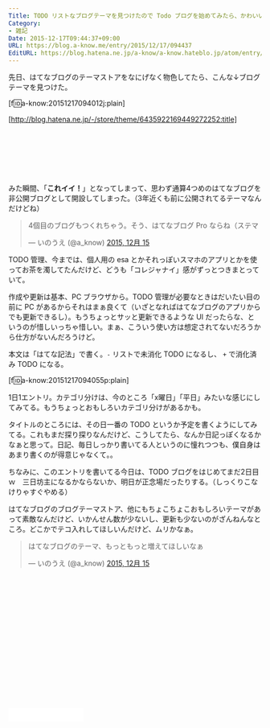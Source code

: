 ```yaml
---
Title: TODO リストなブログテーマを見つけたので Todo ブログを始めてみたら、かわいい！
Category:
- 雑記
Date: 2015-12-17T09:44:37+09:00
URL: https://blog.a-know.me/entry/2015/12/17/094437
EditURL: https://blog.hatena.ne.jp/a-know/a-know.hateblo.jp/atom/entry/6653586347148861670
---
```


先日、はてなブログのテーマストアをなにげなく物色してたら、こんな↓ブログテーマを見つけた。


[f:id:a-know:20151217094012j:plain]


[http://blog.hatena.ne.jp/-/store/theme/6435922169449272252:title]





<!-- more -->


<script async src="//pagead2.googlesyndication.com/pagead/js/adsbygoogle.js"></script>
<!-- article-top -->
<ins class="adsbygoogle"
     style="display:inline-block;width:728px;height:90px"
     data-ad-client="ca-pub-3463034538369189"
     data-ad-slot="8367620130"></ins>
<script>
(adsbygoogle = window.adsbygoogle || []).push({});
</script>


みた瞬間、「**これイイ！**」となってしまって、思わず通算4つめのはてなブログを非公開ブログとして開設してしまった。（3年近くも前に公開されてるテーマなんだけどね）


<blockquote class="twitter-tweet" lang="ja"><p lang="ja" dir="ltr">4個目のブログもつくれちゃう。そう、はてなブログ Pro ならね（ステマ</p>&mdash; いのうえ (@a_know) <a href="https://twitter.com/a_know/status/676772600773672960">2015, 12月 15</a></blockquote>
<script async src="//platform.twitter.com/widgets.js" charset="utf-8"></script>


TODO 管理、今までは、個人用の esa とかそれっぽいスマホのアプリとかを使ってお茶を濁してたんだけど、どうも「コレジャナイ」感がずっとつきまとっていて。


作成や更新は基本、PC ブラウザから。TODO 管理が必要なときはだいたい目の前に PC があるからそれはまぁ良くて（いざとなればはてなブログのアプリからでも更新できるし）。もうちょっとサッと更新できるような UI だったらな、というのが惜しいっちゃ惜しい。まぁ、こういう使い方は想定されてないだろうから仕方がないんだろうけど。


本文は「はてな記法」で書く。`-` リストで未消化 TODO になるし、 `+` で消化済み TODO になる。




[f:id:a-know:20151217094055p:plain]





1日1エントリ。カテゴリ分けは、今のところ「x曜日」「平日」みたいな感じにしてみてる。もうちょっとおもしろいカテゴリ分けがあるかも。


タイトルのところには、その日一番の TODO というか予定を書くようにしてみてる。これもまだ探り探りなんだけど、こうしてたら、なんか日記っぽくなるかなぁと思って。日記、毎日しっかり書いてる人というのに憧れつつも、僕自身はあまり書くのが得意じゃなくて。。


ちなみに、このエントリを書いてる今日は、TODO ブログをはじめてまだ2日目ｗ　三日坊主になるかならないか、明日が正念場だったりする。（しっくりこなけりゃすぐやめる）


はてなブログのブログテーマストア、他にもちょこちょこおもしろいテーマがあって素敵なんだけど、いかんせん数が少ないし、更新も少ないのがざんねんなところ。どこかでテコ入れしてほしいんだけど、ムリかなぁ。


<blockquote class="twitter-tweet" lang="ja"><p lang="ja" dir="ltr">はてなブログのテーマ、もっともっと増えてほしいなぁ</p>&mdash; いのうえ (@a_know) <a href="https://twitter.com/a_know/status/676766725287706624">2015, 12月 15</a></blockquote>
<script async src="//platform.twitter.com/widgets.js" charset="utf-8"></script>


<script async src="//pagead2.googlesyndication.com/pagead/js/adsbygoogle.js"></script>
<!-- article-bottom2 -->
<ins class="adsbygoogle"
     style="display:inline-block;width:300px;height:250px"
     data-ad-client="ca-pub-3463034538369189"
     data-ad-slot="5274552934"></ins>
<script>
(adsbygoogle = window.adsbygoogle || []).push({});
</script>


<iframe src="//blog.hatena.ne.jp/a-know/a-know.hateblo.jp/subscribe/iframe" allowtransparency="true" frameborder="0" scrolling="no" width="150" height="28"></iframe>


<script src="https://moshi-moshi.moshimo.works/moshimoshi/a_know_blog/2015-12-17-094437?title=TODO%20%E3%83%AA%E3%82%B9%E3%83%88%E3%81%AA%E3%83%96%E3%83%AD%E3%82%B0%E3%83%86%E3%83%BC%E3%83%9E%E3%82%92%E8%A6%8B%E3%81%A4%E3%81%91%E3%81%9F%E3%81%AE%E3%81%A7%20Todo%20%E3%83%96%E3%83%AD%E3%82%B0%E3%82%92%E5%A7%8B%E3%82%81%E3%81%A6%E3%81%BF%E3%81%9F%E3%82%89%E3%80%81%E3%81%8B%E3%82%8F%E3%81%84%E3%81%84%EF%BC%81"></script>
